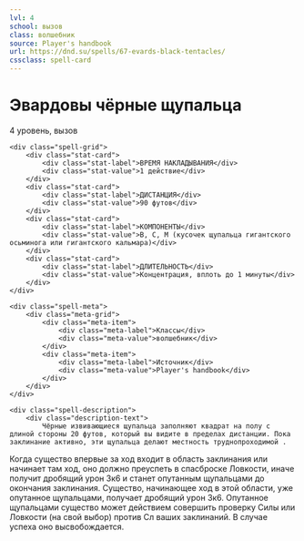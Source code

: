 ```yaml
---
lvl: 4
school: вызов
class: волшебник
source: Player's handbook
url: https://dnd.su/spells/67-evards-black-tentacles/
cssclass: spell-card
---
```


<div class="spell-container">
    <div class="spell-header">
        <h1 class="spell-name">Эвардовы чёрные щупальца</h1>
        <div class="spell-level">4 уровень, вызов</div>
    </div>
    
    <div class="spell-grid">
        <div class="stat-card">
            <div class="stat-label">ВРЕМЯ НАКЛАДЫВАНИЯ</div>
            <div class="stat-value">1 действие</div>
        </div>
        <div class="stat-card">
            <div class="stat-label">ДИСТАНЦИЯ</div>
            <div class="stat-value">90 футов</div>
        </div>
        <div class="stat-card">
            <div class="stat-label">КОМПОНЕНТЫ</div>
            <div class="stat-value">В, С, М (кусочек щупальца гигантского осьминога или гигантского кальмара)</div>
        </div>
        <div class="stat-card">
            <div class="stat-label">ДЛИТЕЛЬНОСТЬ</div>
            <div class="stat-value">Концентрация, вплоть до 1 минуты</div>
        </div>
    </div>
    
    <div class="spell-meta">
        <div class="meta-grid">
            <div class="meta-item">
                <div class="meta-label">Классы</div>
                <div class="meta-value">волшебник</div>
            </div>
            <div class="meta-item">
                <div class="meta-label">Источник</div>
                <div class="meta-value">Player's handbook</div>
            </div>
        </div>
    </div>
    
    <div class="spell-description">
        <div class="description-text">
            Чёрные извивающиеся щупальца заполняют квадрат на полу с длиной стороны 20 футов, который вы видите в пределах дистанции. Пока заклинание активно, эти щупальца делают местность труднопроходимой .
Когда существо впервые за ход входит в область заклинания или начинает там ход, оно должно преуспеть в спасброске Ловкости, иначе получит дробящий урон 3к6 и станет опутанным щупальцами до окончания заклинания. Существо, начинающее ход в этой области, уже опутанное щупальцами, получает дробящий урон 3к6.
Опутанное щупальцами существо может действием совершить проверку Силы или Ловкости (на свой выбор) против Сл ваших заклинаний. В случае успеха оно высвобождается.
        </div>
    </div>
</div>